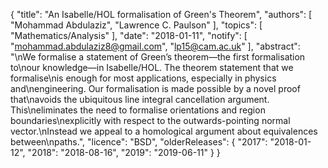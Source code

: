 {
    "title": "An Isabelle/HOL formalisation of Green's Theorem",
    "authors": [
        "Mohammad Abdulaziz",
        "Lawrence C. Paulson"
    ],
    "topics": [
        "Mathematics/Analysis"
    ],
    "date": "2018-01-11",
    "notify": [
        "mohammad.abdulaziz8@gmail.com",
        "lp15@cam.ac.uk"
    ],
    "abstract": "\nWe formalise a statement of Green’s theorem—the first formalisation to\nour knowledge—in Isabelle/HOL. The theorem statement that we formalise\nis enough for most applications, especially in physics and\nengineering. Our formalisation is made possible by a novel proof that\navoids the ubiquitous line integral cancellation argument. This\neliminates the need to formalise orientations and region boundaries\nexplicitly with respect to the outwards-pointing normal vector.\nInstead we appeal to a homological argument about equivalences between\npaths.",
    "licence": "BSD",
    "olderReleases": {
        "2017": "2018-01-12",
        "2018": "2018-08-16",
        "2019": "2019-06-11"
    }
}